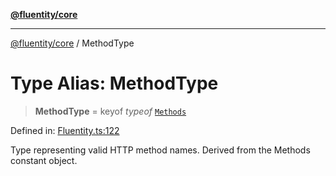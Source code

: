 [**@fluentity/core**](../README.md)

***

[@fluentity/core](../globals.md) / MethodType

# Type Alias: MethodType

> **MethodType** = keyof *typeof* [`Methods`](../variables/Methods.md)

Defined in: [Fluentity.ts:122](https://github.com/cedricpierre/fluentity-core/blob/dd49dcf5b1debdac859ec47df4dfdcbe1a5885d8/src/Fluentity.ts#L122)

Type representing valid HTTP method names.
Derived from the Methods constant object.
